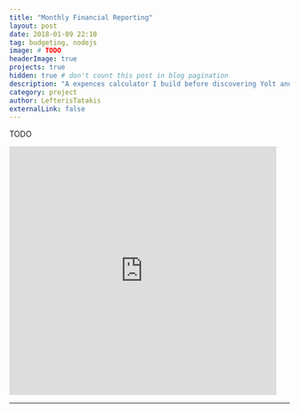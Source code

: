 ```yaml
---
title: "Monthly Financial Reporting"
layout: post
date: 2018-01-09 22:10
tag: budgeting, nodejs
image: # TODO
headerImage: true
projects: true
hidden: true # don't count this post in blog pagination
description: "A expences calculator I build before discovering Yolt and Monzo!"
category: project
author: LefterisTatakis
externalLink: false
---
```


TODO


<iframe src="https://giphy.com/embed/tAeB6dptxnoli" width="480" height="446" frameBorder="0" class="giphy-embed" allowFullScreen></iframe><p><a href="https://giphy.com/gifs/construction-tAeB6dptxnoli"></a></p>

---
